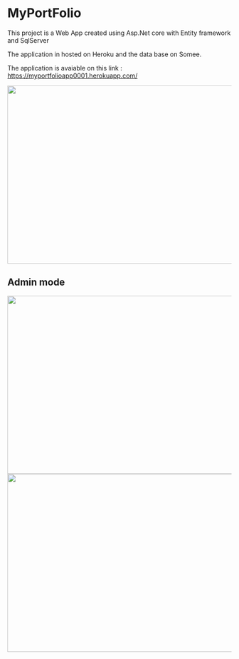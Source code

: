 # MyPortFolio

This project is a Web App created using Asp.Net core with Entity framework and SqlServer

The application in hosted on Heroku and the data base on Somee.

The application is avaiable on this link : https://myportfolioapp0001.herokuapp.com/

<img src="https://user-images.githubusercontent.com/96794946/189964793-863b491c-8150-456c-b3aa-b928195e938f.png" width="750" height="400">

## Admin mode

<img src="https://user-images.githubusercontent.com/96794946/195596774-1977bca3-ead4-42d7-933e-cd7ba9b63bda.png" width="750" height="400">
<img src="https://user-images.githubusercontent.com/96794946/195596992-6652fbb0-01b7-480a-bfde-332e1c367a61.png" width="750" height="400">
